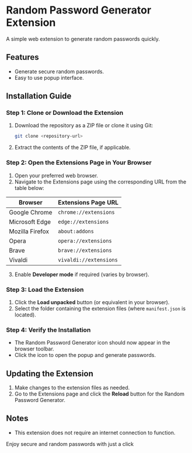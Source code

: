 # Random Password Generator Extension

A simple web extension to generate random passwords quickly.

## Features
- Generate secure random passwords.
- Easy to use popup interface.

## Installation Guide

### Step 1: Clone or Download the Extension
1. Download the repository as a ZIP file or clone it using Git:
   ```bash
   git clone <repository-url>
   ```
2. Extract the contents of the ZIP file, if applicable.

### Step 2: Open the Extensions Page in Your Browser
1. Open your preferred web browser.
2. Navigate to the Extensions page using the corresponding URL from the table below:

| Browser          | Extensions Page URL              |
|------------------|----------------------------------|
| Google Chrome    | `chrome://extensions`           |
| Microsoft Edge   | `edge://extensions`             |
| Mozilla Firefox  | `about:addons`                  |
| Opera            | `opera://extensions`            |
| Brave            | `brave://extensions`            |
| Vivaldi          | `vivaldi://extensions`          |

3. Enable **Developer mode** if required (varies by browser).

### Step 3: Load the Extension
1. Click the **Load unpacked** button (or equivalent in your browser).
2. Select the folder containing the extension files (where `manifest.json` is located).

### Step 4: Verify the Installation
- The Random Password Generator icon should now appear in the browser toolbar.
- Click the icon to open the popup and generate passwords.

## Updating the Extension
1. Make changes to the extension files as needed.
2. Go to the Extensions page and click the **Reload** button for the Random Password Generator.

## Notes
- This extension does not require an internet connection to function.

Enjoy secure and random passwords with just a click

